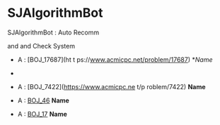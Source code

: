 # SJAlgorithmBot
SJAlgorithmBot : Auto Recomm

and and Check System   
* A : [BOJ_17687](ht
t
ps://www.acmicpc.net/problem/17687) **Name*
* 
  
* A : [BOJ_7422](https://www.acmicpc.ne
t/p
roblem/7422) **Name**   

* A : [BOJ_46](
https://www.acmicpc.net/problem/46) **Name**

* A : [BOJ_17](https://www.acmicpc.net/problem/17) **Name**
